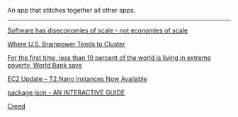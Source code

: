 An app that stitches together all other apps.

---

<a href="http://allankelly.blogspot.com/2015/10/software-has-diseconomies-of-scale-not.html?" target="_blank">Software has diseconomies of scale - not economies of scale</a>

<a href="http://www.citylab.com/work/2015/12/where-us-brainpower-tends-to-cluster/420102/" target="_blank">Where U.S. Brainpower Tends to Cluster</a>

<a href="https://www.washingtonpost.com/news/worldviews/wp/2015/10/05/for-the-first-time-less-than-10-percent-of-the-world-is-living-in-extreme-poverty-world-bank-says/" target="_blank">For the first time, less than 10 percent of the world is living in extreme poverty, World Bank says</a>

<a href="https://aws.amazon.com/blogs/aws/ec2-update-t2-nano-instances-now-available/" target="_blank">EC2 Update – T2.Nano Instances Now Available</a>

<a href="http://browsenpm.org/package.json" target="_blank">package.json - AN INTERACTIVE GUIDE</a>

<a href="https://en.wikipedia.org/wiki/Creed" target="_blank">Creed</a>

